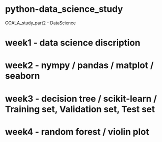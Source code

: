 # python-data_science_study
COALA_study_part2 - DataScience

# week1 - data science discription
# week2 - nympy / pandas / matplot / seaborn
# week3 - decision tree / scikit-learn / Training set, Validation set, Test set
# week4 - random forest / violin plot
